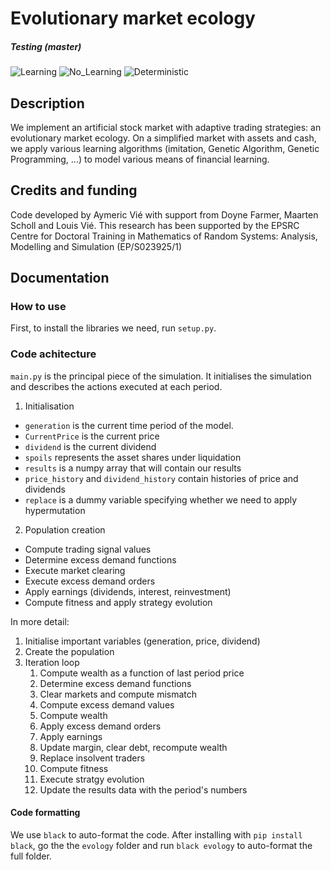 # Evolutionary market ecology

##### Testing (master)

![Learning](https://github.com/aymericvie/evology/actions/workflows/learning_runs.yml/badge.svg?branch=master)
![No_Learning](https://github.com/aymericvie/evology/actions/workflows/no_learning_runs.yml/badge.svg?branch=master)
![Deterministic](https://github.com/aymericvie/evology/actions/workflows/deterministic.yml/badge.svg?branch=master)


## Description

We implement an artificial stock market with adaptive trading strategies: an evolutionary market ecology. On a simplified market with assets and cash, we apply various learning algorithms (imitation, Genetic Algorithm, Genetic Programming, ...) to model various means of financial learning. 

## Credits and funding

Code developed by Aymeric Vié with support from Doyne Farmer, Maarten Scholl and Louis Vié. This research has been supported by the EPSRC Centre for Doctoral Training in Mathematics of Random Systems: Analysis, Modelling and Simulation (EP/S023925/1)

## Documentation

### How to use

First, to install the libraries we need, run ```setup.py```.

### Code achitecture 

```main.py``` is the principal piece of the simulation. It initialises the simulation and describes the actions executed at each period.

1. Initialisation
* ```generation``` is the current time period of the model.
* ```CurrentPrice``` is the current price
* ```dividend``` is the current dividend
* ```spoils``` represents the asset shares under liquidation
* ```results``` is a numpy array that will contain our results
* ```price_history``` and ```dividend_history``` contain histories of price and dividends
* ```replace``` is a dummy variable specifying whether we need to apply hypermutation

2. Population creation


* Compute trading signal values
* Determine excess demand functions
* Execute market clearing
* Execute excess demand orders
* Apply earnings (dividends, interest, reinvestment)
* Compute fitness and apply strategy evolution

In more detail:
1. Initialise important variables (generation, price, dividend)
2. Create the population
3. Iteration loop
    1. Compute wealth as a function of last period price
    2. Determine excess demand functions
    3. Clear markets and compute mismatch
    4. Compute excess demand values
    5. Compute wealth
    6. Apply excess demand orders
    7. Apply earnings
    8. Update margin, clear debt, recompute wealth
    9. Replace insolvent traders
    10. Compute fitness
    11. Execute stratgy evolution
    12. Update the results data with the period's numbers


#### Code formatting
We use ```black``` to auto-format the code. After installing with ```pip install black```, go the the ```evology``` folder and run ```black evology``` to auto-format the full folder.

